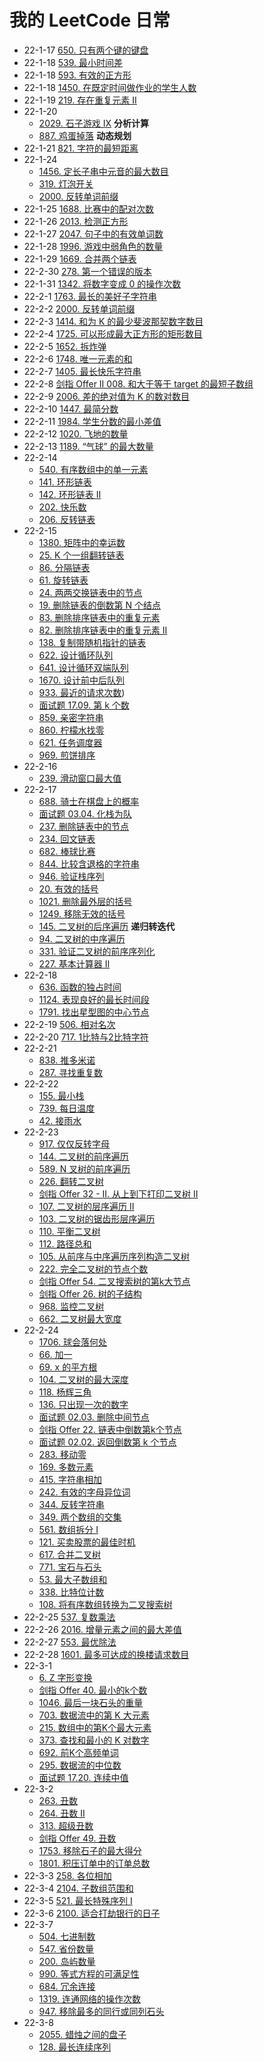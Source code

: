 # 我的 LeetCode 日常

- 22-1-17  [650. 只有两个键的键盘](https://leetcode-cn.com/problems/2-keys-keyboard/)
- 22-1-18  [539. 最小时间差](https://leetcode-cn.com/problems/minimum-time-difference/)
- 22-1-18  [593. 有效的正方形](https://leetcode-cn.com/problems/valid-square/)
- 22-1-18  [1450. 在既定时间做作业的学生人数](https://leetcode-cn.com/problems/number-of-students-doing-homework-at-a-given-time/)
- 22-1-19  [219. 存在重复元素 II](https://leetcode-cn.com/problems/contains-duplicate-ii/)
- 22-1-20
  - [2029. 石子游戏 IX](https://leetcode-cn.com/problems/stone-game-ix/) **分析计算**
  - [887. 鸡蛋掉落](https://leetcode-cn.com/problems/super-egg-drop/) **动态规划**
- 22-1-21 [821. 字符的最短距离](https://leetcode-cn.com/problems/shortest-distance-to-a-character/)
- 22-1-24
  - [1456. 定长子串中元音的最大数目](https://leetcode-cn.com/problems/maximum-number-of-vowels-in-a-substring-of-given-length/)
  - [319. 灯泡开关](https://leetcode-cn.com/problems/bulb-switcher/)
  - [2000. 反转单词前缀](https://leetcode-cn.com/problems/reverse-prefix-of-word/)
- 22-1-25  [1688. 比赛中的配对次数](https://leetcode-cn.com/problems/count-of-matches-in-tournament/)
- 22-1-26  [2013. 检测正方形](https://leetcode-cn.com/problems/detect-squares/)
- 22-1-27  [2047. 句子中的有效单词数](https://leetcode-cn.com/problems/number-of-valid-words-in-a-sentence/)
- 22-1-28  [1996. 游戏中弱角色的数量](https://leetcode-cn.com/problems/the-number-of-weak-characters-in-the-game/)
- 22-1-29  [1669. 合并两个链表](https://leetcode-cn.com/problems/merge-in-between-linked-lists/)
- 22-2-30  [278. 第一个错误的版本](https://leetcode-cn.com/problems/first-bad-version/)
- 22-1-31  [1342. 将数字变成 0 的操作次数](https://leetcode-cn.com/problems/number-of-steps-to-reduce-a-number-to-zero/)
- 22-2-1   [1763. 最长的美好子字符串](https://leetcode-cn.com/problems/longest-nice-substring/)
- 22-2-2   [2000. 反转单词前缀](https://leetcode-cn.com/problems/reverse-prefix-of-word/)
- 22-2-3   [1414. 和为 K 的最少斐波那契数字数目](https://leetcode-cn.com/problems/find-the-minimum-number-of-fibonacci-numbers-whose-sum-is-k/)
- 22-2-4   [1725. 可以形成最大正方形的矩形数目](https://leetcode-cn.com/problems/number-of-rectangles-that-can-form-the-largest-square/)
- 22-2-5   [1652. 拆炸弹](https://leetcode-cn.com/problems/defuse-the-bomb/)
- 22-2-6   [1748. 唯一元素的和](https://leetcode-cn.com/problems/sum-of-unique-elements/)
- 22-2-7   [1405. 最长快乐字符串](https://leetcode-cn.com/problems/longest-happy-string/)
- 22-2-8   [剑指 Offer II 008. 和大于等于 target 的最短子数组](https://leetcode-cn.com/problems/2VG8Kg/)
- 22-2-9   [2006. 差的绝对值为 K 的数对数目](https://leetcode-cn.com/problems/count-number-of-pairs-with-absolute-difference-k/)
- 22-2-10  [1447. 最简分数](https://leetcode-cn.com/problems/simplified-fractions/)
- 22-2-11  [1984. 学生分数的最小差值](https://leetcode-cn.com/problems/minimum-difference-between-highest-and-lowest-of-k-scores/)
- 22-2-12  [1020. 飞地的数量](https://leetcode-cn.com/problems/number-of-enclaves/)
- 22-2-13  [1189. “气球” 的最大数量](https://leetcode-cn.com/problems/maximum-number-of-balloons/)
- 22-2-14
  - [540. 有序数组中的单一元素](https://leetcode-cn.com/problems/single-element-in-a-sorted-array/)
  - [141. 环形链表](https://leetcode-cn.com/problems/linked-list-cycle/)
  - [142. 环形链表 II](https://leetcode-cn.com/problems/linked-list-cycle-ii/)
  - [202. 快乐数](https://leetcode-cn.com/problems/happy-number/)
  - [206. 反转链表](https://leetcode-cn.com/problems/reverse-linked-list/)
- 22-2-15
  - [1380. 矩阵中的幸运数](https://leetcode-cn.com/problems/lucky-numbers-in-a-matrix/)
  - [25. K 个一组翻转链表](https://leetcode-cn.com/problems/reverse-nodes-in-k-group/)
  - [86. 分隔链表](https://leetcode-cn.com/problems/partition-list/)
  - [61. 旋转链表](https://leetcode-cn.com/problems/rotate-list/)
  - [24. 两两交换链表中的节点](https://leetcode-cn.com/problems/swap-nodes-in-pairs/)
  - [19. 删除链表的倒数第 N 个结点](https://leetcode-cn.com/problems/remove-nth-node-from-end-of-list/)
  - [83. 删除排序链表中的重复元素](https://leetcode-cn.com/problems/remove-duplicates-from-sorted-list/)
  - [82. 删除排序链表中的重复元素 II](https://leetcode-cn.com/problems/remove-duplicates-from-sorted-list-ii/)
  - [138. 复制带随机指针的链表](https://leetcode-cn.com/problems/copy-list-with-random-pointer/)
  - [622. 设计循环队列](https://leetcode-cn.com/problems/design-circular-queue/)
  - [641. 设计循环双端队列](https://leetcode-cn.com/problems/design-circular-deque/)
  - [1670. 设计前中后队列](https://leetcode-cn.com/problems/design-front-middle-back-queue/)
  - [933. 最近的请求次数](https://leetcode-cn.com/problems/number-of-recent-calls/))
  - [面试题 17.09. 第 k 个数](https://leetcode-cn.com/problems/get-kth-magic-number-lcci/)
  - [859. 亲密字符串](https://leetcode-cn.com/problems/buddy-strings/)
  - [860. 柠檬水找零](https://leetcode-cn.com/problems/lemonade-change/)
  - [621. 任务调度器](https://leetcode-cn.com/problems/task-scheduler/)
  - [969. 煎饼排序](https://leetcode-cn.com/problems/pancake-sorting/)
- 22-2-16
  - [239. 滑动窗口最大值](https://leetcode-cn.com/problems/sliding-window-maximum/)
- 22-2-17
  - [688. 骑士在棋盘上的概率](https://leetcode-cn.com/problems/knight-probability-in-chessboard/)
  - [面试题 03.04. 化栈为队](https://leetcode-cn.com/problems/implement-queue-using-stacks-lcci/)
  - [237. 删除链表中的节点](https://leetcode-cn.com/problems/delete-node-in-a-linked-list/)
  - [234. 回文链表](https://leetcode-cn.com/problems/palindrome-linked-list/)
  - [682. 棒球比赛](https://leetcode-cn.com/problems/baseball-game/)
  - [844. 比较含退格的字符串](https://leetcode-cn.com/problems/backspace-string-compare/)
  - [946. 验证栈序列](https://leetcode-cn.com/problems/validate-stack-sequences/)
  - [20. 有效的括号](https://leetcode-cn.com/problems/valid-parentheses/)
  - [1021. 删除最外层的括号](https://leetcode-cn.com/problems/remove-outermost-parentheses/)
  - [1249. 移除无效的括号](https://leetcode-cn.com/problems/minimum-remove-to-make-valid-parentheses/)
  - [145. 二叉树的后序遍历](https://leetcode-cn.com/problems/binary-tree-postorder-traversal/) **递归转迭代**
  - [94. 二叉树的中序遍历](https://leetcode-cn.com/problems/binary-tree-inorder-traversal/)
  - [331. 验证二叉树的前序序列化](https://leetcode-cn.com/problems/verify-preorder-serialization-of-a-binary-tree/)
  - [227. 基本计算器 II](https://leetcode-cn.com/problems/basic-calculator-ii/)
- 22-2-18
  - [636. 函数的独占时间](https://leetcode-cn.com/problems/exclusive-time-of-functions/)
  - [1124. 表现良好的最长时间段](https://leetcode-cn.com/problems/longest-well-performing-interval/)
  - [1791. 找出星型图的中心节点](https://leetcode-cn.com/problems/find-center-of-star-graph/)
- 22-2-19 [506. 相对名次](https://leetcode-cn.com/problems/relative-ranks/)
- 22-2-20 [717. 1比特与2比特字符](https://leetcode-cn.com/problems/1-bit-and-2-bit-characters/)
- 22-2-21
  - [838. 推多米诺](https://leetcode-cn.com/problems/push-dominoes/)
  - [287. 寻找重复数](https://leetcode-cn.com/problems/find-the-duplicate-number/)
- 22-2-22
  - [155. 最小栈](https://leetcode-cn.com/problems/min-stack/)
  - [739. 每日温度](https://leetcode-cn.com/problems/daily-temperatures/)
  - [42. 接雨水](https://leetcode-cn.com/problems/trapping-rain-water/)
- 22-2-23
  - [917. 仅仅反转字母](https://leetcode-cn.com/problems/reverse-only-letters/)
  - [144. 二叉树的前序遍历](https://leetcode-cn.com/problems/binary-tree-preorder-traversal/)
  - [589. N 叉树的前序遍历](https://leetcode-cn.com/problems/n-ary-tree-preorder-traversal/)
  - [226. 翻转二叉树](https://leetcode-cn.com/problems/invert-binary-tree/)
  - [剑指 Offer 32 - II. 从上到下打印二叉树 II](https://leetcode-cn.com/problems/cong-shang-dao-xia-da-yin-er-cha-shu-ii-lcof/)
  - [107. 二叉树的层序遍历 II](https://leetcode-cn.com/problems/binary-tree-level-order-traversal-ii/)
  - [103. 二叉树的锯齿形层序遍历](https://leetcode-cn.com/problems/binary-tree-zigzag-level-order-traversal/)
  - [110. 平衡二叉树](https://leetcode-cn.com/problems/balanced-binary-tree/)
  - [112. 路径总和](https://leetcode-cn.com/problems/path-sum/)
  - [105. 从前序与中序遍历序列构造二叉树](https://leetcode-cn.com/problems/construct-binary-tree-from-preorder-and-inorder-traversal/)
  - [222. 完全二叉树的节点个数](https://leetcode-cn.com/problems/count-complete-tree-nodes/)
  - [剑指 Offer 54. 二叉搜索树的第k大节点](https://leetcode-cn.com/problems/er-cha-sou-suo-shu-de-di-kda-jie-dian-lcof/)
  - [剑指 Offer 26. 树的子结构](https://leetcode-cn.com/problems/shu-de-zi-jie-gou-lcof/)
  - [968. 监控二叉树](https://leetcode-cn.com/problems/binary-tree-cameras/)
  - [662. 二叉树最大宽度](https://leetcode-cn.com/problems/maximum-width-of-binary-tree/)
- 22-2-24
  - [1706. 球会落何处](https://leetcode-cn.com/problems/where-will-the-ball-fall/)
  - [66. 加一](https://leetcode-cn.com/problems/plus-one/)
  - [69. x 的平方根](https://leetcode-cn.com/problems/sqrtx/)
  - [104. 二叉树的最大深度](https://leetcode-cn.com/problems/maximum-depth-of-binary-tree/)
  - [118. 杨辉三角](https://leetcode-cn.com/problems/pascals-triangle/)
  - [136. 只出现一次的数字](https://leetcode-cn.com/problems/single-number/)
  - [面试题 02.03. 删除中间节点](https://leetcode-cn.com/problems/delete-middle-node-lcci/)
  - [剑指 Offer 22. 链表中倒数第k个节点](https://leetcode-cn.com/problems/lian-biao-zhong-dao-shu-di-kge-jie-dian-lcof/)
  - [面试题 02.02. 返回倒数第 k 个节点](https://leetcode-cn.com/problems/kth-node-from-end-of-list-lcci/)
  - [283. 移动零](https://leetcode-cn.com/problems/move-zeroes/)
  - [169. 多数元素](https://leetcode-cn.com/problems/majority-element/)
  - [415. 字符串相加](https://leetcode-cn.com/problems/add-strings/)
  - [242. 有效的字母异位词](https://leetcode-cn.com/problems/valid-anagram/)
  - [344. 反转字符串](https://leetcode-cn.com/problems/reverse-string/)
  - [349. 两个数组的交集](https://leetcode-cn.com/problems/intersection-of-two-arrays/)
  - [561. 数组拆分 I](https://leetcode-cn.com/problems/array-partition-i/)
  - [121. 买卖股票的最佳时机](https://leetcode-cn.com/problems/best-time-to-buy-and-sell-stock/)
  - [617. 合并二叉树](https://leetcode-cn.com/problems/merge-two-binary-trees/)
  - [771. 宝石与石头](https://leetcode-cn.com/problems/jewels-and-stones/)
  - [53. 最大子数组和](https://leetcode-cn.com/problems/maximum-subarray/)
  - [338. 比特位计数](https://leetcode-cn.com/problems/counting-bits/)
  - [108. 将有序数组转换为二叉搜索树](https://leetcode-cn.com/problems/convert-sorted-array-to-binary-search-tree/)
- 22-2-25 [537. 复数乘法](https://leetcode-cn.com/problems/complex-number-multiplication/)
- 22-2-26 [2016. 增量元素之间的最大差值](https://leetcode-cn.com/problems/maximum-difference-between-increasing-elements/)
- 22-2-27 [553. 最优除法](https://leetcode-cn.com/problems/optimal-division/)
- 22-2-28 [1601. 最多可达成的换楼请求数目](https://leetcode-cn.com/problems/maximum-number-of-achievable-transfer-requests/)
- 22-3-1
  - [6. Z 字形变换](https://leetcode-cn.com/problems/zigzag-conversion/)
  - [剑指 Offer 40. 最小的k个数](https://leetcode-cn.com/problems/zui-xiao-de-kge-shu-lcof/)
  - [1046. 最后一块石头的重量](https://leetcode-cn.com/problems/last-stone-weight/)
  - [703. 数据流中的第 K 大元素](https://leetcode-cn.com/problems/kth-largest-element-in-a-stream/)
  - [215. 数组中的第K个最大元素](https://leetcode-cn.com/problems/kth-largest-element-in-an-array/)
  - [373. 查找和最小的 K 对数字](https://leetcode-cn.com/problems/find-k-pairs-with-smallest-sums/)
  - [692. 前K个高频单词](https://leetcode-cn.com/problems/top-k-frequent-words/)
  - [295. 数据流的中位数](https://leetcode-cn.com/problems/find-median-from-data-stream/)
  - [面试题 17.20. 连续中值](https://leetcode-cn.com/problems/continuous-median-lcci/)
- 22-3-2
  - [263. 丑数](https://leetcode-cn.com/problems/ugly-number/)
  - [264. 丑数 II](https://leetcode-cn.com/problems/ugly-number-ii/)
  - [313. 超级丑数](https://leetcode-cn.com/problems/super-ugly-number/)
  - [剑指 Offer 49. 丑数](https://leetcode-cn.com/problems/chou-shu-lcof/)
  - [1753. 移除石子的最大得分](https://leetcode-cn.com/problems/maximum-score-from-removing-stones/)
  - [1801. 积压订单中的订单总数](https://leetcode-cn.com/problems/number-of-orders-in-the-backlog/)
- 22-3-3 [258. 各位相加](https://leetcode-cn.com/problems/add-digits/)
- 22-3-4 [2104. 子数组范围和](https://leetcode-cn.com/problems/sum-of-subarray-ranges/)
- 22-3-5 [521. 最长特殊序列 Ⅰ](https://leetcode-cn.com/problems/longest-uncommon-subsequence-i/)
- 22-3-6 [2100. 适合打劫银行的日子](https://leetcode-cn.com/problems/find-good-days-to-rob-the-bank/)
- 22-3-7
  - [504. 七进制数](https://leetcode-cn.com/problems/base-7/)
  - [547. 省份数量](https://leetcode-cn.com/problems/number-of-provinces/)
  - [200. 岛屿数量](https://leetcode-cn.com/problems/number-of-islands/)
  - [990. 等式方程的可满足性](https://leetcode-cn.com/problems/satisfiability-of-equality-equations/)
  - [684. 冗余连接](https://leetcode-cn.com/problems/redundant-connection/)
  - [1319. 连通网络的操作次数](https://leetcode-cn.com/problems/number-of-operations-to-make-network-connected/)
  - [947. 移除最多的同行或同列石头](https://leetcode-cn.com/problems/most-stones-removed-with-same-row-or-column/)
- 22-3-8
  - [2055. 蜡烛之间的盘子](https://leetcode-cn.com/problems/plates-between-candles/)
  - [128. 最长连续序列](https://leetcode-cn.com/problems/longest-consecutive-sequence/)